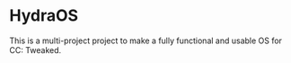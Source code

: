 # HydraOS
This is a multi-project project to make a fully functional and usable OS for CC: Tweaked.

